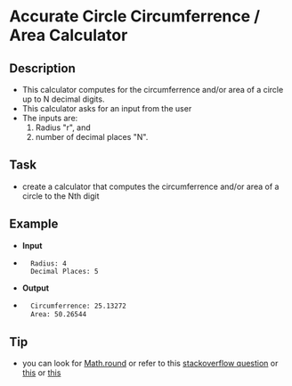 # Accurate Circle Circumferrence / Area Calculator

## Description
* This calculator computes for the circumferrence and/or area of a circle up to N decimal digits.
* This calculator asks for an input from the user
* The inputs are:
   1. Radius "r",  and
   2. number of decimal places "N".

## Task
* create a calculator that computes the circumferrence and/or area of a circle to the Nth digit


## Example
* **Input**
* ```shell
	Radius: 4
	Decimal Places: 5
	```
* __Output__
* ```bash
	Circumferrence: 25.13272
	Area: 50.26544
	```

## Tip
* you can look for [Math.round](https://www.tutorialspoint.com/java/lang/math_round_float.htm) or refer to this [stackoverflow question](https://stackoverflow.com/questions/153724/how-to-round-a-number-to-n-decimal-places-in-java) or [this](https://stackoverflow.com/questions/11701399/round-up-to-2-decimal-places-in-java) or [this](https://stackoverflow.com/questions/2538787/how-to-display-an-output-of-float-data-with-2-decimal-places-in-java)